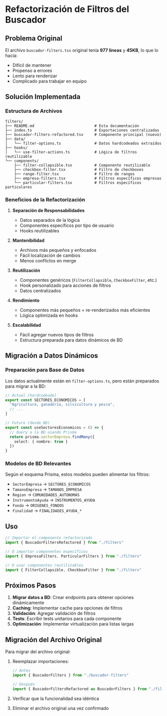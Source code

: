 # Refactorización de Filtros del Buscador

## Problema Original

El archivo `buscador-filters.tsx` original tenía **977 líneas** y **45KB**, lo que lo hacía:
- Difícil de mantener
- Propenso a errores
- Lento para renderizar
- Complicado para trabajar en equipo

## Solución Implementada

### Estructura de Archivos

```
filters/
├── README.md                           # Esta documentación
├── index.ts                            # Exportaciones centralizadas
├── buscador-filters-refactored.tsx     # Componente principal (nuevo)
├── data/
│   └── filter-options.ts               # Datos hardcodeados extraídos
├── hooks/
│   └── use-filter-actions.ts           # Lógica de filtros reutilizable
└── components/
    ├── filter-collapsible.tsx          # Componente reutilizable
    ├── checkbox-filter.tsx             # Filtro de checkboxes
    ├── range-filter.tsx                # Filtro de rangos
    ├── empresa-filters.tsx             # Filtros específicos empresas
    └── particular-filters.tsx          # Filtros específicos particulares
```

### Beneficios de la Refactorización

1. **Separación de Responsabilidades**
   - Datos separados de la lógica
   - Componentes específicos por tipo de usuario
   - Hooks reutilizables

2. **Mantenibilidad**
   - Archivos más pequeños y enfocados
   - Fácil localización de cambios
   - Menos conflictos en merge

3. **Reutilización**
   - Componentes genéricos (`FilterCollapsible`, `CheckboxFilter`, etc.)
   - Hook personalizado para acciones de filtros
   - Datos centralizados

4. **Rendimiento**
   - Componentes más pequeños = re-renderizados más eficientes
   - Lógica optimizada en hooks

5. **Escalabilidad**
   - Fácil agregar nuevos tipos de filtros
   - Estructura preparada para datos dinámicos de BD

## Migración a Datos Dinámicos

### Preparación para Base de Datos

Los datos actualmente están en `filter-options.ts`, pero están preparados para migrar a la BD:

```typescript
// Actual (hardcodeado)
export const SECTORES_ECONOMICOS = [
  "Agricultura, ganadería, silvicultura y pesca",
  // ...
]

// Futuro (desde BD)
export const useSectoresEconomicos = () => {
  // Query a la BD usando Prisma
  return prisma.sectorEmpresa.findMany({
    select: { nombre: true }
  })
}
```

### Modelos de BD Relevantes

Según el esquema Prisma, estos modelos pueden alimentar los filtros:

- `SectorEmpresa` → `SECTORES_ECONOMICOS`
- `TamanoEmpresa` → `TAMANOS_EMPRESA`
- `Region` → `COMUNIDADES_AUTONOMAS`
- `InstrumentoAyuda` → `INSTRUMENTOS_AYUDA`
- `Fondo` → `ORIGENES_FONDOS`
- `Finalidad` → `FINALIDADES_AYUDA_*`

## Uso

```typescript
// Importar el componente refactorizado
import { BuscadorFiltersRefactored } from "./filters"

// O importar componentes específicos
import { EmpresaFilters, ParticularFilters } from "./filters"

// O usar componentes reutilizables
import { FilterCollapsible, CheckboxFilter } from "./filters"
```

## Próximos Pasos

1. **Migrar datos a BD**: Crear endpoints para obtener opciones dinámicamente
2. **Caching**: Implementar cache para opciones de filtros
3. **Validación**: Agregar validación de filtros
4. **Tests**: Escribir tests unitarios para cada componente
5. **Optimización**: Implementar virtualización para listas largas

## Migración del Archivo Original

Para migrar del archivo original:

1. Reemplazar importaciones:
   ```typescript
   // Antes
   import { BuscadorFilters } from "./buscador-filters"
   
   // Después
   import { BuscadorFiltersRefactored as BuscadorFilters } from "./filters"
   ```

2. Verificar que la funcionalidad sea idéntica
3. Eliminar el archivo original una vez confirmado 